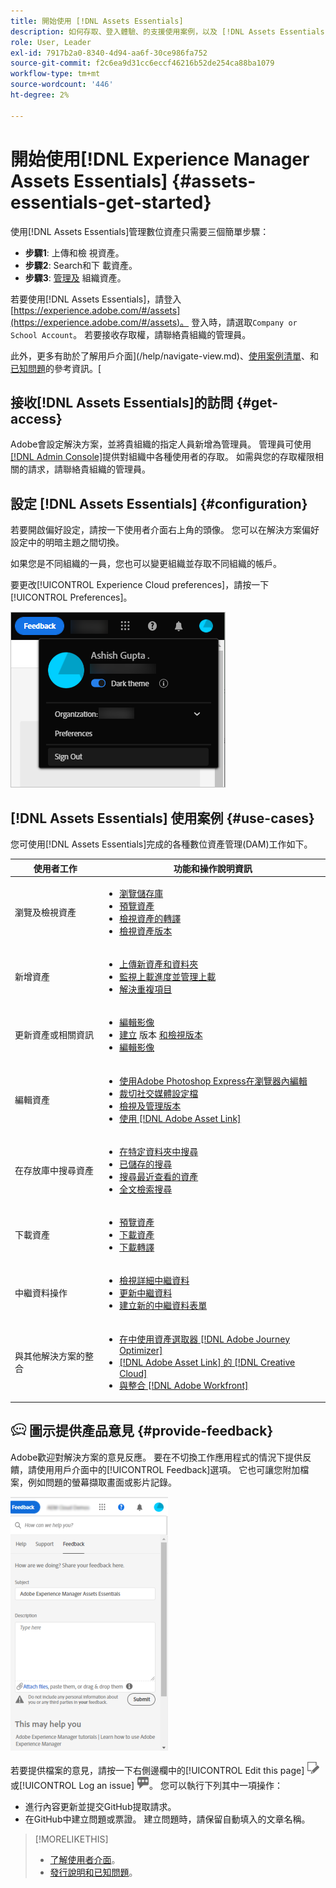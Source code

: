 ```yaml
---
title: 開始使用 [!DNL Assets Essentials]
description: 如何存取、登入體驗、的支援使用案例，以及 [!DNL Assets Essentials]的已知問題。
role: User, Leader
exl-id: 7917b2a0-8340-4d94-aa6f-30ce986fa752
source-git-commit: f2c6ea9d31cc6eccf46216b52de254ca88ba1079
workflow-type: tm+mt
source-wordcount: '446'
ht-degree: 2%

---
```


# 開始使用[!DNL Experience Manager Assets Essentials] {#assets-essentials-get-started}

<!-- TBD: Make links for these steps. -->

使用[!DNL Assets Essentials]管理數位資產只需要三個簡單步驟：

* **步驟1**: [](/help/add-delete.md) 上傳和檢 [](/help/navigate-view.md) 視資產。
* **步驟2**: [](/help/search.md) Search和下 [](/help/manage-organize.md#download) 載資產。
* **步驟3**: [管理及](/help/manage-organize.md) 組織資產。

若要使用[!DNL Assets Essentials]，請登入[https://experience.adobe.com/#/assets](https://experience.adobe.com/#/assets)。 登入時，請選取`Company or School Account`。 若要接收存取權，請聯絡貴組織的管理員。

此外，更多有助於了解用戶介面](/help/navigate-view.md)、[使用案例清單](#use-cases)、<!-- TBD: [supported file types](/help/supported-file-formats.md), -->和[已知問題](/help/release-notes.md#known-issues)的參考資訊。[

## 接收[!DNL Assets Essentials]的訪問 {#get-access}

Adobe會設定解決方案，並將貴組織的指定人員新增為管理員。 管理員可使用[[!DNL Admin Console]](https://helpx.adobe.com/tw/enterprise/using/admin-console.html)提供對組織中各種使用者的存取。 如需與您的存取權限相關的請求，請聯絡貴組織的管理員。

## 設定 [!DNL Assets Essentials] {#configuration}

若要開啟偏好設定，請按一下使用者介面右上角的頭像。 您可以在解決方案偏好設定中的明暗主題之間切換。

如果您是不同組織的一員，您也可以變更組織並存取不同組織的帳戶。

要更改[!UICONTROL Experience Cloud preferences]，請按一下[!UICONTROL Preferences]。

![切換深色和淺色主題的偏好設定](assets/theme-change.png)

<!-- TBD: What can admins configure? What more can users configure? Any doc that describes Exp Cloud preferences? 
Metadata forms is out of the scope of 6/17 GA. When the functionality is added, link to it from here. It is about configuring metadata UI. -->

<!-- TBD: This section contains beta-specific video that will be updated post-GA.

## Login experience {#login-experience}

When logging in, after providing the credentials, you can be prompted to select an account. In this case, select `Company or School Account` to proceed.

![Select an account to login](assets/do-not-localize/login-experience.gif)
-->

## [!DNL Assets Essentials] 使用案例 {#use-cases}

您可使用[!DNL Assets Essentials]完成的各種數位資產管理(DAM)工作如下。

| 使用者工作 | 功能和操作說明資訊 |
|-----|------|
| 瀏覽及檢視資產 | <ul> <li>[瀏覽儲存庫](/help/navigate-view.md#view-assets-and-details) </li> <li> [預覽資產](/help/navigate-view.md#preview-assets) <li> [檢視資產的轉譯](/help/add-delete.md#renditions) </li> <li>[檢視資產版本](/help/manage-organize.md#view-versions)</li></ul> |
| 新增資產 | <ul> <li>[上傳新資產和資料夾](/help/add-delete.md#add-assets)</li> <li>[監視上載進度並管理上載](/help/add-delete.md#upload-progress)</li> <li>[解決重複項目](/help/add-delete.md#resolve-upload-fails)</li> </ul> |
| 更新資產或相關資訊 | <ul> <li>[編輯影像](/help/edit-images.md)</li> <li>[建立](/help/manage-organize.md#create-versions) 版本 [和檢視版本](/help/manage-organize.md#view-versions)</li> <li>[編輯影像](/help/edit-images.md)</li> </ul> |
| 編輯資產 | <ul> <li>[使用Adobe Photoshop Express在瀏覽器內編輯](/help/edit-images.md)</li> <li>[裁切社交媒體設定檔](/help/edit-images.md#crop-straighten-images)</li> <li>[檢視及管理版本](/help/manage-organize.md#view-versions)</li> <li>[使用 [!DNL Adobe Asset Link]](/help/integration.md#integrations)</ul></ul> |
| 在存放庫中搜尋資產 | <ul> <li>[在特定資料夾中搜尋](/help/search.md#refine-search-results)</li> <li>[已儲存的搜尋](/help/search.md#saved-search)</li> <li>[搜尋最近查看的資產](/help/search.md)</li> <li>[全文檢索搜尋](/help/search.md) |
| 下載資產 | <ul> <li> [預覽資產](/help/navigate-view.md#preview-assets) </li> <li> [下載資產](/help/manage-organize.md#download) <li> [下載轉譯](/help/add-delete.md#renditions) </li></ul> |
| 中繼資料操作 | <ul> <li>[檢視詳細中繼資料](/help/metadata.md) </li> <li> [更新中繼資料](/help/metadata.md#update-metadata)</li> <li> [建立新的中繼資料表單](/help/metadata.md#metadata-forms) </li> </ul> |
| 與其他解決方案的整合 | <ul> <li>[在中使用資產選取器 [!DNL Adobe Journey Optimizer]](/help/integration.md)</li> <li>[[!DNL Adobe Asset Link] 的 [!DNL Creative Cloud]](/help/integration.md)</li> <li>[與整合 [!DNL Adobe Workfront]](/help/integration.md)</li> </ul> |

<!--TBD: Merge the below rows in the table when the use cases are documented/available.

| How do I delete assets? | <ul> <li>[Delete assets](/help/manage-organize.md)</li> <li>Recover deleted assets</li> <li>Permanently delete assets</li> </ul> |
| How do I share assets or find shared assets? | <ul> <li>Shared by me</li> <li>Shared with me</li> <li>Share for comments and review</li> <li>Unshare assets</li> </ul> |
| How do I collaborate with others and get my assets reviewed | <ul> <li>Share for review</li> <li>Provide comments. Resolve and filter comments</li> <li>Annotations on images</li> <li>Assign tasks to specific users and prioritize</li> </ul> |

-->

## ![意見](assets/do-not-localize/feedback-icon.png) 圖示提供產品意見 {#provide-feedback}

Adobe歡迎對解決方案的意見反應。 要在不切換工作應用程式的情況下提供反饋，請使用用戶介面中的[!UICONTROL Feedback]選項。 它也可讓您附加檔案，例如問題的螢幕擷取畫面或影片記錄。

![介面中的意見回饋選項](assets/feedback-panel.png)

若要提供檔案的意見，請按一下右側邊欄中的[!UICONTROL Edit this page] ![編輯頁面](assets/do-not-localize/edit-page.png)或[!UICONTROL Log an issue] ![建立GitHub問題](assets/do-not-localize/github-issue.png)。 您可以執行下列其中一項操作：

* 進行內容更新並提交GitHub提取請求。
* 在GitHub中建立問題或票證。 建立問題時，請保留自動填入的文章名稱。

>[!MORELIKETHIS]
>
>* [了解使用者介面](/help/navigate-view.md)。
>* [發行說明和已知問題](/help/release-notes.md)。


<!-- TBD: 
>* [Supported file types](/help/supported-file-formats.md).
-->
